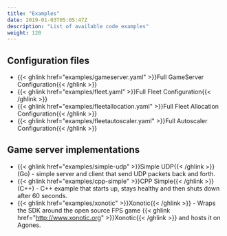 ```yaml
---
title: "Examples"
date: 2019-01-03T05:05:47Z
description: "List of available code examples"
weight: 120
---
```


## Configuration files
- {{< ghlink href="examples/gameserver.yaml" >}}Full GameServer Configuration{{< /ghlink >}}
- {{< ghlink href="examples/fleet.yaml" >}}Full Fleet Configuration{{< /ghlink >}}
- {{< ghlink href="examples/fleetallocation.yaml" >}}Full Fleet Allocation Configuration{{< /ghlink >}}
- {{< ghlink href="examples/fleetautoscaler.yaml" >}}Full Autoscaler Configuration{{< /ghlink >}}

## Game server implementations

- {{< ghlink href="examples/simple-udp" >}}Simple UDP{{< /ghlink >}} (Go) - simple server and client that send UDP packets back and forth.
- {{< ghlink href="examples/cpp-simple" >}}CPP Simple{{< /ghlink >}} (C++) - C++ example that starts up, stays healthy and then shuts down after 60 seconds.
- {{< ghlink href="examples/xonotic" >}}Xonotic{{< /ghlink >}} - Wraps the SDK around the open source FPS game {{< ghlink href="http://www.xonotic.org" >}}Xonotic{{< /ghlink >}} and hosts it on Agones.
